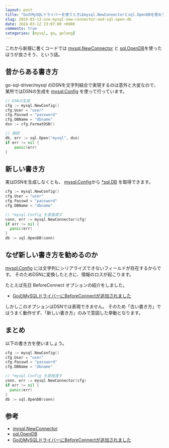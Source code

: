 ```yaml
---
layout: post
title: "GoのMySQLドライバーを使うときはmysql.NewConnectorとsql.OpenDBを使おう"
slug: 2024-03-12-use-mysql-new-connector-and-sql-open-db
date: 2024-03-12 23:07:00 +0900
comments: true
categories: [mysql, go, golang]
---
```


これから新規に書くコードでは [mysql.NewConnector](https://pkg.go.dev/github.com/go-sql-driver/mysql@v1.8.0#NewConnector) と
[sql.OpenDB](https://pkg.go.dev/database/sql@go1.22.1#OpenDB)を使ったほうが良さそう、という話。

## 昔からある書き方

go-sql-driver/mysql のDSNを文字列結合で実現するのは意外と大変なので、
某所ではDSNの生成を [mysql.Config](https://pkg.go.dev/github.com/go-sql-driver/mysql@v1.8.0#Config) を使って行っています。

```go
// DSNの生成
cfg := mysql.NewConfig()
cfg.User = "user"
cfg.Passwd = "password"
cfg.DBName = "dbname"
dsn := cfg.FormatDSN()

// 接続
db, err := sql.Open("mysql", dsn)
if err != nil {
	panic(err)
}
```

## 新しい書き方

実はDSNを生成しなくとも、
[mysql.Config](https://pkg.go.dev/github.com/go-sql-driver/mysql@v1.8.0#Config)から
[*sql.DB](https://pkg.go.dev/database/sql@go1.22.1#DB) を取得できます。

```go
cfg := mysql.NewConfig()
cfg.User = "user"
cfg.Passwd = "password"
cfg.DBName = "dbname"

// *mysql.Config を直接渡す
conn, err := mysql.NewConnector(cfg)
if err != nil {
  panic(err)
}
db := sql.OpenDB(conn)
```

## なぜ新しい書き方を勧めるのか

[mysql.Config](https://pkg.go.dev/github.com/go-sql-driver/mysql@v1.8.0#Config) には文字列にシリアライズできないフィールドが存在するからです。
そのためDSNに変換したときに、情報のロスが起こります。

たとえば先日 BeforeConnect オプションの紹介をしました。

- [GoのMySQLドライバーにBeforeConnectが追加されました](https://shogo82148.github.io/blog/2024/03/11/2024-03-11-before-connect-of-mysql-driver/)

しかしこのオプションはDSNでは表現できません。
そのため「古い書き方」ではうまく動作せず、「新しい書き方」のみで意図した挙動となります。

## まとめ

以下の書き方を使いましょう。

```go
cfg := mysql.NewConfig()
cfg.User = "user"
cfg.Passwd = "password"
cfg.DBName = "dbname"

// *mysql.Config を直接渡す
conn, err := mysql.NewConnector(cfg)
if err != nil {
  panic(err)
}
db := sql.OpenDB(conn)
```

## 参考

- [mysql.NewConnector](https://pkg.go.dev/github.com/go-sql-driver/mysql@v1.8.0#NewConnector)
- [sql.OpenDB](https://pkg.go.dev/database/sql@go1.22.1#OpenDB)
- [GoのMySQLドライバーにBeforeConnectが追加されました](https://shogo82148.github.io/blog/2024/03/11/2024-03-11-before-connect-of-mysql-driver/)
